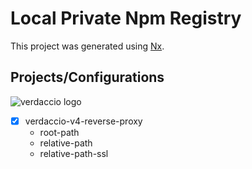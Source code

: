 # Local Private Npm Registry

This project was generated using [Nx](https://nx.dev).

## Projects/Configurations

![verdaccio logo](https://cdn.verdaccio.dev/readme/verdaccio@2x.png)

- [x] verdaccio-v4-reverse-proxy
  - root-path
  - relative-path
  - relative-path-ssl
